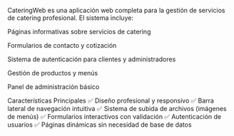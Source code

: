 CateringWeb es una aplicación web completa para la gestión de servicios de catering profesional. El sistema incluye:

Páginas informativas sobre servicios de catering

Formularios de contacto y cotización

Sistema de autenticación para clientes y administradores

Gestión de productos y menús

Panel de administración básico

Características Principales
✅ Diseño profesional y responsivo
✅ Barra lateral de navegación intuitiva
✅ Sistema de subida de archivos (imágenes de menús)
✅ Formularios interactivos con validación
✅ Autenticación de usuarios
✅ Páginas dinámicas sin necesidad de base de datos
